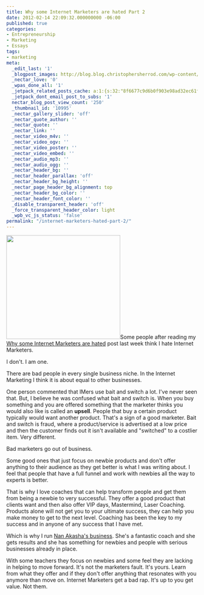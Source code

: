 ```yaml
---
title: Why some Internet Marketers are hated Part 2
date: 2012-02-14 22:09:32.000000000 -06:00
published: true
categories:
- Entrepreneurship
- Marketing
- Essays
tags:
- marketing
meta:
  _edit_last: '1'
  _blogpost_images: http://blog.blog.christophersherrod.com/wp-content/uploads/images/video1.jpg
  _nectar_love: '0'
  _wpas_done_all: '1'
  _jetpack_related_posts_cache: a:1:{s:32:"8f6677c9d6b0f903e98ad32ec61f8deb";a:2:{s:7:"expires";i:1453796720;s:7:"payload";a:3:{i:0;a:1:{s:2:"id";i:4873;}i:1;a:1:{s:2:"id";i:4954;}i:2;a:1:{s:2:"id";i:968;}}}}
  _jetpack_dont_email_post_to_subs: '1'
  nectar_blog_post_view_count: '250'
  _thumbnail_id: '10995'
  _nectar_gallery_slider: 'off'
  _nectar_quote_author: ''
  _nectar_quote: ''
  _nectar_link: ''
  _nectar_video_m4v: ''
  _nectar_video_ogv: ''
  _nectar_video_poster: ''
  _nectar_video_embed: ''
  _nectar_audio_mp3: ''
  _nectar_audio_ogg: ''
  _nectar_header_bg: ''
  _nectar_header_parallax: 'off'
  _nectar_header_bg_height: ''
  _nectar_page_header_bg_alignment: top
  _nectar_header_bg_color: ''
  _nectar_header_font_color: ''
  _disable_transparent_header: 'off'
  _force_transparent_header_color: light
  _wpb_vc_js_status: 'false'
permalink: "/internet-marketers-hated-part-2/"
---
```

<p><img class="alignright size-medium wp-image-4942" title="business-success-mentor" src="{{ site.baseurl }}/posts/2012/02/business-success-mentor-300x273.jpg" alt="" width="300" height="273" />Some people after reading my <a href="https://christopher-sherrod.blisslifepress.com/internet-marketers-hated/">Why some Internet Marketers are hated</a> post last week think I hate Internet Marketers.</p>
<p>I don't. I am one.</p>
<p>There are bad people in every single business niche. In the Internet Marketing I think it is about equal to other businesses.</p>
<p>One person commented that IMers use bait and switch a lot. I've never seen that. But, I believe he was confused what bait and switch is.&nbsp;When you buy something and you are offered something that the marketer thinks you would also like is called an <strong>upsell</strong>. People that buy a certain product typically would want another product. That's a sign of a good marketer. Bait and switch is fraud, where a product/service is advertised at a low price and then the customer finds out it isn't available and "switched" to a costlier item. Very different.</p>
<p>Bad marketers go out of business.</p>
<p>Some good ones that just focus on newbie products and don't offer anything to their audience as they get better is what I was writing about. I feel that people that have a full funnel and work with newbies all the way to experts is better.</p>
<p>That is why I love coaches that can help transform people and get them from being a newbie to very successful. They offer a good product that clients want and then also offer VIP days, Mastermind, Laser Coaching. Products alone will not get you to your ultimate success, they can help you make money to get to the next level. Coaching has been the key to my success and in anyone of any success that I have met.</p>
<p>Which is why I run <a href="http://NanAkasha.com" rel="nofollow">Nan Akasha's business</a>. She's a fantastic coach and she gets results and she has something for newbies and people with serious businesses already in place.</p>
<p>With some teachers they focus on newbies and some feel they are lacking in helping to move forward. It's not the marketers fault. It's yours. Learn from what they offer and if they don't offer anything that resonates with you anymore than move on. Internet Marketers get a bad rap. It's up to you get value. Not them.</p>
